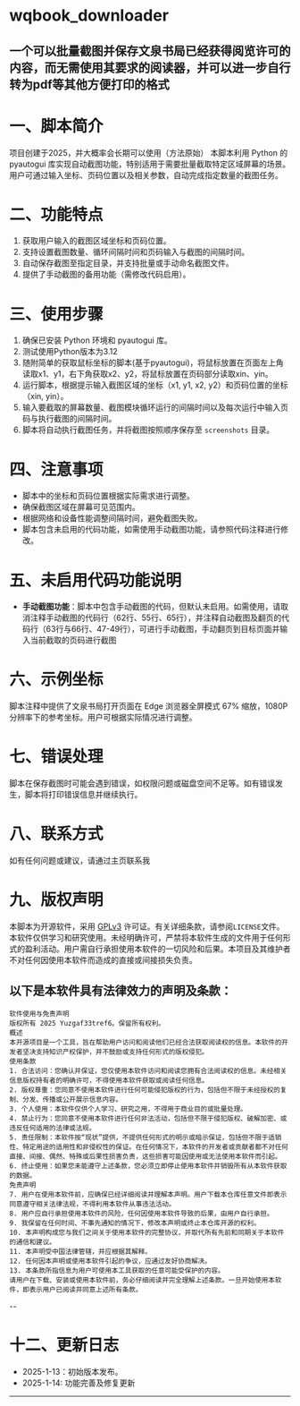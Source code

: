 # wqbook_downloader
一个可以批量截图并保存文泉书局已经获得阅览许可的内容，而无需使用其要求的阅读器，并可以进一步自行转为pdf等其他方便打印的格式
--

# 一、脚本简介
项目创建于2025，并大概率会长期可以使用（方法原始）
本脚本利用 Python 的 pyautogui 库实现自动截图功能，特别适用于需要批量截取特定区域屏幕的场景。用户可通过输入坐标、页码位置以及相关参数，自动完成指定数量的截图任务。
# 二、功能特点
1. 获取用户输入的截图区域坐标和页码位置。
2. 支持设置截图数量、循环间隔时间和页码输入与截图的间隔时间。
3. 自动保存截图至指定目录，并支持批量或手动命名截图文件。
4. 提供了手动截图的备用功能（需修改代码启用）。
# 三、使用步骤
1. 确保已安装 Python 环境和 pyautogui 库。
2. 测试使用Python版本为3.12
3. 随附简单的获取鼠标坐标的脚本(基于pyautogui)，将鼠标放置在页面左上角读取x1、y1，右下角获取x2、y2，将鼠标放置在页码部分读取xin、yin。
4. 运行脚本，根据提示输入截图区域的坐标（x1, y1, x2, y2）和页码位置的坐标（xin, yin）。
5. 输入要截取的屏幕数量、截图模块循环运行的间隔时间以及每次运行中输入页码与执行截图的间隔时间。
6. 脚本将自动执行截图任务，并将截图按照顺序保存至 `screenshots` 目录。
# 四、注意事项
* 脚本中的坐标和页码位置根据实际需求进行调整。
* 确保截图区域在屏幕可见范围内。
* 根据网络和设备性能调整间隔时间，避免截图失败。
* 脚本包含未启用的代码功能，如需使用手动截图功能，请参照代码注释进行修改。
# 五、未启用代码功能说明
* **手动截图功能**：脚本中包含手动截图的代码，但默认未启用。如需使用，请取消注释手动截图的代码行（62行、55行、65行），并注释自动截图及翻页的代码行（63行与66行、47-49行），可进行手动截图，手动翻页到目标页面并输入当前截取的页码进行截图
# 六、示例坐标
脚本注释中提供了文泉书局打开页面在 Edge 浏览器全屏模式 67% 缩放，1080P 分辨率下的参考坐标。用户可根据实际情况进行调整。
# 七、错误处理
脚本在保存截图时可能会遇到错误，如权限问题或磁盘空间不足等。如有错误发生，脚本将打印错误信息并继续执行。
# 八、联系方式
如有任何问题或建议，请通过主页联系我
# 九、版权声明
本脚本为开源软件，采用 [GPLv3](LICENSE) 许可证。有关详细条款，请参阅`LICENSE`文件。
本软件仅供学习和研究使用。未经明确许可，严禁将本软件生成的文件用于任何形式的盈利活动。用户需自行承担使用本软件的一切风险和后果。本项目及其维护者不对任何因使用本软件而造成的直接或间接损失负责。

以下是本软件具有法律效力的声明及条款：
---
```
软件使用与免责声明
版权所有 2025 Yuzgaf33tref6。保留所有权利。
概述
本开源项目是一个工具，旨在帮助用户访问和阅读他们已经合法获取阅读权的信息。本软件的开发者坚决支持知识产权保护，并不鼓励或支持任何形式的版权侵犯。
使用条款
1. 合法访问：您确认并保证，您仅使用本软件访问和阅读您拥有合法阅读权的信息。未经相关信息版权持有者的明确许可，不得使用本软件获取或阅读任何信息。
2. 版权尊重：您同意不使用本软件进行任何可能侵犯版权的行为，包括但不限于未经授权的复制、分发、传播或公开展示信息内容。
3. 个人使用：本软件仅供个人学习、研究之用，不得用于商业目的或批量处理。
4. 禁止行为：您同意不使用本软件进行任何非法活动，包括但不限于侵犯版权、破解加密、或违反任何适用的法律或法规。
5. 责任限制：本软件按“现状”提供，不提供任何形式的明示或暗示保证，包括但不限于适销性、特定用途的适用性和非侵权性的保证。在任何情况下，本软件的开发者或贡献者都不对任何直接、间接、偶然、特殊或后果性损害负责，这些损害可能因使用或无法使用本软件而引起。
6. 终止使用：如果您未能遵守上述条款，您必须立即停止使用本软件并销毁所有从本软件获取的数据。
免责声明
7. 用户在使用本软件前，应确保已经详细阅读并理解本声明。用户下载本仓库任意文件即表示同意遵守相关法律法规，不得利用本软件从事违法活动。
8. 用户应自行承担使用本软件的风险，任何因使用本软件导致的后果，由用户自行承担。
9. 我保留在任何时间、不事先通知的情况下，修改本声明或终止本仓库开源的权利。
10. 本声明构成您与我们之间关于使用本软件的完整协议，并取代所有先前和同期关于本软件的通信和建议。
11. 本声明受中国法律管辖，并应根据其解释。
12. 任何因本声明或使用本软件引起的争议，应通过友好协商解决。
13. 本条款所指信息为用户可使用本工具获取的任意可能受保护的内容。
请用户在下载、安装或使用本软件前，务必仔细阅读并完全理解上述条款。一旦开始使用本软件，即表示用户已阅读并同意上述所有条款。
```

--
# 十二、更新日志
* 2025-1-13：初始版本发布。
* 2025-1-14: 功能完善及修复更新
---

